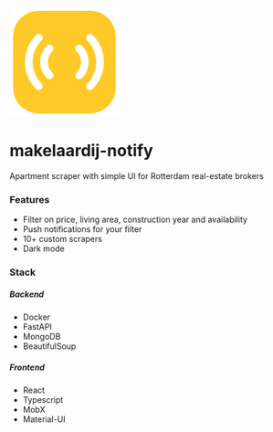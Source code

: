 ![notify icon](https://github.com/damienallen/makelaardij-notify/blob/develop/client/public/assets/notify_icon.png)

# makelaardij-notify
Apartment scraper with simple UI for Rotterdam real-estate brokers

### Features

- Filter on price, living area, construction year and availability
- Push notifications for your filter
- 10+ custom scrapers
- Dark mode


### Stack

##### Backend

- Docker
- FastAPI
- MongoDB
- BeautifulSoup

##### Frontend

- React
- Typescript
- MobX
- Material-UI
